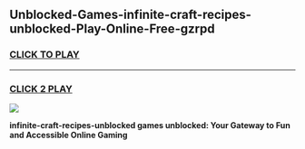 
## Unblocked-Games-infinite-craft-recipes-unblocked-Play-Online-Free-gzrpd
<h3>
<a href="https://premium76.site?title=infinite-craft-recipes-unblocked&ref=26A">CLICK TO PLAY</a></h3>
<hr>

<h3>
<a href="https://premium76.site?title=infinite-craft-recipes-unblocked&ref=26A">CLICK 2 PLAY</a>
  
</h3>

<a href="https://premium76.site?title=infinite-craft-recipes-unblocked&ref=26A"><img src="https://clearcache.store/games.png"></a>


**infinite-craft-recipes-unblocked games unblocked: Your Gateway to Fun and Accessible Online Gaming**
